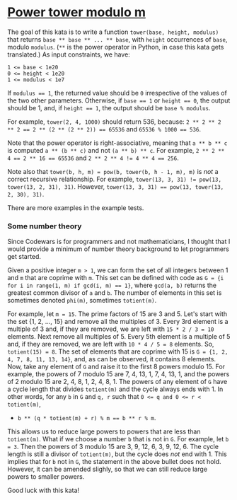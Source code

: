 # [Power tower modulo m](https://www.codewars.com/kata/5a08b22b32b8b96f4700001c)

The goal of this kata is to write a function `tower(base, height, modulus)` that returns `base ** base ** ... ** base`, with `height` occurrences of `base`, modulo `modulus`. (`**` is the power operator in Python, in case this kata gets translated.) As input constraints, we have:

```
1 <= base < 1e20
0 <= height < 1e20
1 <= modulus < 1e7
```

If `modulus == 1`, the returned value should be `0` irrespective of the values of the two other parameters. Otherwise, if `base == 1` or `height == 0`, the output should be 1, and, if `height == 1`, the output should be `base % modulus`. 


For example, `tower(2, 4, 1000)` should return 536, because:
`2 ** 2 ** 2 ** 2 == 2 ** (2 ** (2 ** 2)) == 65536` and `65536 % 1000 == 536`. 

Note that the power operator is right-associative, meaning that `a ** b ** c` is computed `a ** (b ** c)` and not `(a ** b) ** c`. For example, `2 ** 2 ** 4 == 2 ** 16 == 65536` and `2 ** 2 ** 4 != 4 ** 4 == 256`.

Note also that `tower(b, h, m) = pow(b, tower(b, h - 1, m), m)` is _not_ a correct recursive relationship. For example, `tower(13, 3, 31) != pow(13, tower(13, 2, 31), 31)`. However, `tower(13, 3, 31) == pow(13, tower(13, 2, 30), 31)`.


There are more examples in the example tests.

### Some number theory

Since Codewars is for programmers and not mathematicians, I thought that I would provide a minimum of number theory background to let programmers get started.

Given a positive integer `m > 1`, we can form the set of all integers between 1 and `m` that are coprime with `m`.  This set can be defined with code as `G = {i for i in range(1, m) if gcd(i, m) == 1}`, where `gcd(a, b)` returns the greatest common divisor of `a` and `b`.  The number of elements in this set is sometimes denoted `phi(m)`, sometimes `totient(m)`.

For example, let `m = 15`. The prime factors of 15 are 3 and 5. Let's start with the set {1, 2, ..., 15} and remove all the multiples of 3. Every 3rd element is a multiple of 3 and, if they are removed, we are left with `15 * 2 / 3 = 10` elements. Next remove all multiples of 5. Every 5th element is a multiple of 5 and, if they are removed, we are left with `10 * 4 / 5 = 8` elements. So, `totient(15) = 8`. The set of elements that are coprime with 15 is `G = {1, 2, 4, 7, 8, 11, 13, 14}`, and, as can be observed, it contains 8 elements. Now, take any element of `G` and raise it to the first 8 powers modulo 15. For example, the powers of 7 modulo 15 are  7, 4, 13, 1, 7, 4, 13, 1, and the powers of 2 modulo 15 are 2, 4, 8, 1, 2, 4, 8, 1. The powers of any element of `G` have a cycle length that divides `totient(m)` and the cycle always ends with 1. In other words, for any `b` in `G` and `q, r` such that `0 <= q and 0 <= r < totient(m)`, 

+ `b ** (q * totient(m) + r) % m == b ** r % m`. 

This allows us to reduce large powers to powers that are less than `totient(m)`. What if we choose a number `b` that is not in `G`. For example, let `b = 3`. Then the powers of 3 modulo 15 are 3, 9, 12, 6, 3, 9, 12, 6. The cycle length is still a divisor of `totient(m)`, but the cycle does _not_ end with 1. This implies that for `b` not in `G`, the statement in the above bullet does not hold. However, it can be amended slighly, so that we can still reduce large powers to smaller powers.

Good luck with this kata!



